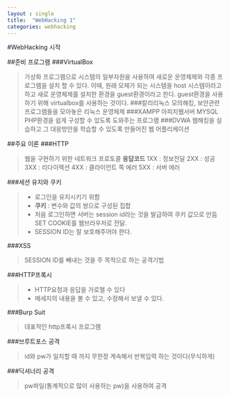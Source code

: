 ```yaml
---
layout : single
title:  "WebHacking 1"
categories: webhacking
---
```

#WebHacking 시작

##준비 프로그램
###VirtualBox 
>가상화 프로그램으로 시스템의 일부자원을 사용하여 새로운 운영체제와 각종 프로그램을 설치 할 수 있다.    이때, 원래 모체가 되는 시스템을 host 시스템이라고 하고 새로 운영체제를 설치한 환경을 guest환경이라고 한다.    guest환경을 사용하기 위해 virtualbox를 사용하는 것이다.
###칼리리눅스
>모의해킹, 보안관련 프로그램들을 모아놓은 리눅스 운영체제
###XAMPP
>아피치웹서버 MYSQL PHP환경을 쉽게 구성할 수 있도록 도와주는 프로그램
###DVWA
>웹해킹을 실습하고 그 대응방안을 학습할 수 있도록 만들어진 웹 어플리케이션

##주요 이론
###HTTP
>웹을 구현하기 위한 네트워크 프로토콜
**응답코드**
1XX : 정보전달
2XX : 성공
3XX : 리다이렉션
4XX : 클라이언트 쪽 에러
5XX : 서버 에러

###세션 유지와 쿠키
>- 로그인을 유지시키기 위함
>- **쿠키** : 변수와 값의 쌍으로 구성된 집합
>- 처음 로그인하면 서버는 session id라는 것을 발급하여 쿠키 값으로 만듬    SET COOKIE를 웹브라우저로 전달.
>- SESSION ID는 잘 보호해주어야 한다.

###XSS
>SESSION ID를 빼내는 것을 주 목적으로 하는 공격기법

###HTTP프록시
>- HTTP요청과 응답을 가로챌 수 있다
>- 메세지의 내용을 볼 수 있고, 수정해서 보낼 수 있다.

###Burp Suit
> 대표적인 http프록시 프로그램

###브루트포스 공격
>id와 pw가 일치할 때 까지 무한정 계속해서 반복입력 하는 것이다(무식하게)

###딕셔너리 공격
>pw파일(통계적으로 많이 사용하는 pw)을 사용하여 공격




